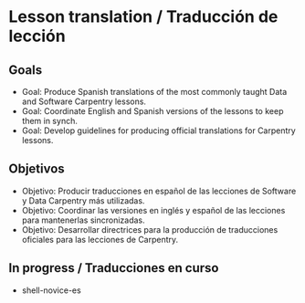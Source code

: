 # Lesson translation / Traducción de lección

## Goals
- Goal: Produce Spanish translations of the most commonly taught Data and Software Carpentry lessons.
- Goal: Coordinate English and Spanish versions of the lessons to keep them in synch.
- Goal: Develop guidelines for producing official translations for Carpentry lessons.

## Objetivos
- Objetivo: Producir traducciones en español de las lecciones de Software y Data Carpentry más utilizadas.
- Objetivo: Coordinar las versiones en inglés y español de las lecciones para mantenerlas sincronizadas.
- Objetivo: Desarrollar directrices para la producción de traducciones oficiales para las lecciones de Carpentry.

## In progress / Traducciones en curso

- shell-novice-es
